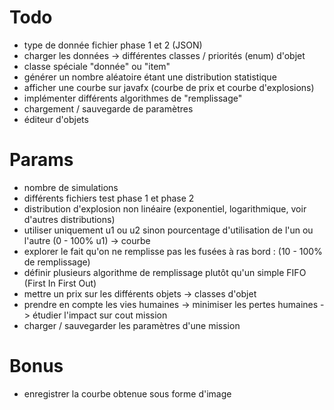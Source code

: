 # Todo

-   type de donnée fichier phase 1 et 2 (JSON)
-   charger les données -> différentes classes / priorités (enum) d'objet
-   classe spéciale "donnée" ou "item"
-   générer un nombre aléatoire étant une distribution statistique
-   afficher une courbe sur javafx (courbe de prix et courbe d'explosions)
-   implémenter différents algorithmes de "remplissage"
-   chargement / sauvegarde de paramètres
-   éditeur d'objets

# Params

-   nombre de simulations
-   différents fichiers test phase 1 et phase 2
-   distribution d'explosion non linéaire (exponentiel, logarithmique, voir d'autres distributions)
-   utiliser uniquement u1 ou u2 sinon pourcentage d'utilisation de l'un ou l'autre (0 - 100% u1) -> courbe
-   explorer le fait qu'on ne remplisse pas les fusées à ras bord : (10 - 100% de remplissage)
-   définir plusieurs algorithme de remplissage plutôt qu'un simple FIFO (First In First Out)
-   mettre un prix sur les différents objets -> classes d'objet
-   prendre en compte les vies humaines -> minimiser les pertes humaines -> étudier l'impact sur cout mission
-   charger / sauvegarder les paramètres d'une mission

# Bonus

-   enregistrer la courbe obtenue sous forme d'image
